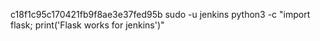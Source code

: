 
c18f1c95c170421fb9f8ae3e37fed95b
sudo -u jenkins python3 -c "import flask; print('Flask works for jenkins')"
